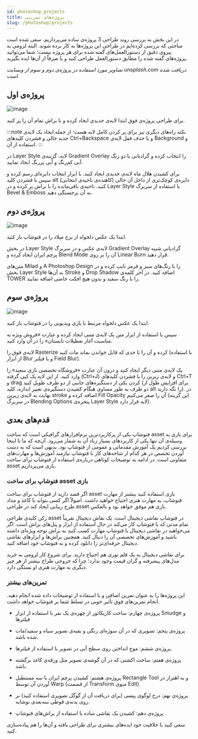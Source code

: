 ```yaml
---
id: photoshop_projects
title: پروژه‌های تمرینی
slug: /photoshop/projects
---
```


در این بخش به بررسی روند طراحی 3 پروژه‌ی ساده می‌پردازیم. سعی شده است مباحثی که بررسی کرده‌ایم در طراحی این پروژه‌ها به کار برده شوند. البته لزومی به پیروی دقیق از دستورالعمل‌های گفته شده برای هر پروژه نیست؛ شما می‌توانید پروژه‌های گفته شده را مطابق دستورالعمل طراحی کنید و یا صرفاً از آن‌ها ایده بگیرید.

*تصاویر مورد استفاده در پروژه‌ی دوم و سوم از وبسایت unsplash.com دریافت شده است.*

## پروژه‌ی اول

![image](/img/photoshop_project_1.png)

برای طراحی پروژه‌ی فوق ابتدا لایه‌ی جدیدی ایجاد کرده و با براش تمام آن را پر کنید.

:::note نکته
راه‌های دیگری نیز برای پر کردن کامل لایه هست؛ از جمله ایجاد یک لایه‌ی جدید خالی و فشردن کلیدهای Ctrl+Backspace و یا حذف قفل لایه‌ی Background و استفاده از آن.
:::

در Layer Style لایه، گزینه‌ی Gradient Overlay را انتخاب کرده و گرادیانی با دو رنگ آبی کم‌رنگ و آبی پررنگ ایجاد نمایید.

برای کشیدن هلال ماه لایه‌ی جدیدی ایجاد کنید. با ابزار انتخاب دایره‌ای رسم کرده و سپس با فشردن کلید alt (کاهنده‌ی ناحیه‌ی انتخابی) دایره‌ی کوچک‌تری از داخل آن خالی کنید. ناحیه‌ی باقی‌مانده را با براش پر کرده و در Layer Style با استفاده از سربرگ Bevel & Emboss به آن برجستگی دهید.

## پروژه‌ی دوم

![image](/img/photoshop_project_2.png)

ابتدا یک عکس دلخواه از برج میلاد را در فتوشاپ باز کنید.

در بخش Layer Style لایه‌ی عکس و در سربرگ Gradient Overlay گرادیانی شبیه پرچم ایران ایجاد کرده و Blend Mode آن را بر روی Linear Burn قرار دهید.

متن‌های Milad و A Photoshop Design را با رنگ‌های سبز و قرمز تایپ کرده و در بخش Layer Style به آن‌ها Stroke و Drop Shadow اضافه کنید. در آخر کلمه‌ی TOWER را با رنگ سفید و بدون هیچ افکت خاصی اضافه نمایید.

## پروژه‌ی سوم

![image](/img/photoshop_project_3.png)

ابتدا یک عکس دلخواه مرتبط با بازی ویدیویی را در فتوشاپ باز کنید.

سپس با استفاده از ابزار متن یک لایه‌ی متنی ایجاد کرده و عبارت «فروش ویژه به مناسبت آغاز تعطیلات تابستان» را در آن وارد کنید.

لایه‌ی فوق را Rasterize کرده و آن را تا حدی که قابل خواندن بماند مات کنید (با استفاده از ابزار Blur و یا فیلتر Field Blur).

یک لایه‌ی متنی دیگر ایجاد کنید و درون آن عبارت «فروشگاه تخصصی بازی سعید» را وارد کنید. از این لایه یک کپی گرفته (Ctrl+J) و لایه‌ی زیرین را با فشردن کلیدهای Ctrl+T و drag کردن یکی از دستگیره‌های جانبی از دو طرف طویل کنید (برای افزایش طول از دو طرف به طور مساوی هنگام کشیدن دستگیره‌ی تغییر اندازه، کلید alt را نگه دارید). در نهایت به لایه‌ی زیرین stroke اضافه کرده و Fill Opacity آن را صفر می‌کنیم (این گزینه در سربرگ Blending Options پنجره‌ی Layer Style لایه قرار دارد).

## قدم‌های بعدی

فتوشاپ یکی از پرکاربردترین نرم‌افزارهای گرافیکی است که ساخت asset برای بازی به وسیله‌ی آن تنها یکی از کاربردهای بسیار زیاد آن به شمار می‌رود. آن‌چه که ما تا اینجا بررسی کردیم یک آموزش مقدماتی و عمومی از فتوشاپ بود. بدیهی است که به دست آوردن تخصص در هر کدام از شاخه‌های کار با فتوشاپ نیازمند آموزش‌ها و مهارت‌های متفاوتی است. در ادامه به توضیحات کوتاهی درباره‌ی استفاده از فتوشاپ برای ساخت asset بازی می‌پردازیم.

### فتوشاپ برای ساخت asset بازی

اگر قصد دارید از فتوشاپ برای ساخت asset بازی استفاده کنید بیشتر از مهارت فتوشاپ، به مهارت هنری احتیاج خواهید داشت. اصولاً اگر کسی بتواند با کاغذ و مداد طرح زیبایی ایجاد کند در طراحی asset بازی هم موفق خواهد بود و بالعکس.

رکن کلیدی طراحی asset در فتوشاپ نقاشی دیجیتال است. یک نقاش دیجیتال تقریباً تمام مدتی که با فتوشاپ کار می‌کند در حال استفاده از ابزار و پنل‌های براش است. اگر می‌خواهید در نقاشی دیجیتال با فتوشاپ مهارت کسب کنید به براش توجه ویژه‌ای داشته باشید و آموزش‌های تخصصی آن را دنبال کنید. همچنین براش‌ها و ابزارهای نقاشی دیجیتال حرفه‌ای‌تر را دانلود کرده و به فتوشاپ خود اضافه کنید.

برای نقاشی دیجیتال به یک قلم نوری هم احتیاج دارید. برای شروع کار لزومی به خرید مدل‌های پیشرفته و گران قیمت وجود ندارد؛ چرا که خروجی طراح بیشتر از هر چیز دیگری به مهارت هنری او بستگی دارد.

### تمرین‌های بیشتر

این پروژه‌ها را به عنوان تمرین اضافی و با استفاده از توضیحات داده شده انجام دهید. انجام تمرین‌های فوق تأثیر خوبی در تسلط شما بر فتوشاپ خواهد داشت.

* پروژه‌ی چهارم: ساخت کاریکاتور از چهره‌ی یک نفر با استفاده از ابزار Smudge و فیلترها

* پروژه‌ی پنجم: تصویری که در آن سوژه‌ای رنگی و بقیه‌ی تصویر سیاه و سفید/مات شده باشد.

* پروژه‌ی ششم: موج انداختن روی سطح آبی در تصویر با استفاده از فیلترها.

* پروژه‌ی هفتم: ساخت اکشنی که در آن گوشه‌ی تصویر مثل ورقه‌ی کاغذ برگشته باشد.

* پروژه‌ی هشتم: کشیدن پرچم ایران با سه مستطیل Rectangle Tool و به اهتزاز در آوردن آن توسط Warp (از قسمت Transform منوی Edit)

* پروژه‌ی نهم: درج لوگوی پپسی (برای دریافت آن از گوگل تصویری استفاده کنید) بر روی بدنه‌ی قوطی سه‌بعدی نوشابه.

* پروژه‌ی دهم: کشیدن یک نقاشی ساده با استفاده از براش‌های فتوشاپ

سعی کنید با خلاقیت خود ایده‌های بیشتری برای طراحی یافته و آن‌ها را هم پیاده‌سازی کنید.